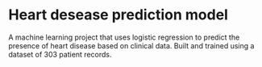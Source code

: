 # Heart desease prediction model
A machine learning project that uses logistic regression to predict the presence of heart disease based on clinical data. Built and trained using a dataset of 303 patient records.

